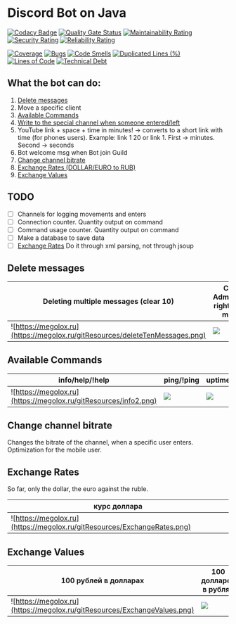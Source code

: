 # Discord Bot on Java
[![Codacy Badge](https://api.codacy.com/project/badge/Grade/9f94ff9475fe449c82fca1262610496f)](https://app.codacy.com/gh/megoRU/DiscordBot?utm_source=github.com&utm_medium=referral&utm_content=megoRU/DiscordBot&utm_campaign=Badge_Grade)
[![Quality Gate Status](https://sonarcloud.io/api/project_badges/measure?project=megoRU_DiscordBot&metric=alert_status)](https://sonarcloud.io/dashboard?id=megoRU_DiscordBot)     [![Maintainability Rating](https://sonarcloud.io/api/project_badges/measure?project=megoRU_DiscordBot&metric=sqale_rating)](https://sonarcloud.io/dashboard?id=megoRU_DiscordBot)     [![Security Rating](https://sonarcloud.io/api/project_badges/measure?project=megoRU_DiscordBot&metric=security_rating)](https://sonarcloud.io/dashboard?id=megoRU_DiscordBot)     [![Reliability Rating](https://sonarcloud.io/api/project_badges/measure?project=megoRU_DiscordBot&metric=reliability_rating)](https://sonarcloud.io/dashboard?id=megoRU_DiscordBot)

[![Coverage](https://sonarcloud.io/api/project_badges/measure?project=megoRU_DiscordBot&metric=coverage)](https://sonarcloud.io/dashboard?id=megoRU_DiscordBot)     [![Bugs](https://sonarcloud.io/api/project_badges/measure?project=megoRU_DiscordBot&metric=bugs)](https://sonarcloud.io/dashboard?id=megoRU_DiscordBot)     [![Code Smells](https://sonarcloud.io/api/project_badges/measure?project=megoRU_DiscordBot&metric=code_smells)](https://sonarcloud.io/dashboard?id=megoRU_DiscordBot)     [![Duplicated Lines (%)](https://sonarcloud.io/api/project_badges/measure?project=megoRU_DiscordBot&metric=duplicated_lines_density)](https://sonarcloud.io/dashboard?id=megoRU_DiscordBot)     [![Lines of Code](https://sonarcloud.io/api/project_badges/measure?project=megoRU_DiscordBot&metric=ncloc)](https://sonarcloud.io/dashboard?id=megoRU_DiscordBot)     [![Technical Debt](https://sonarcloud.io/api/project_badges/measure?project=megoRU_DiscordBot&metric=sqale_index)](https://sonarcloud.io/dashboard?id=megoRU_DiscordBot)

## What the bot can do:

1.  [Delete messages](#delete-messages)
2.  Move a specific client
3.  [Available Commands](#available-commands)
4.  [Write to the special channel when someone entered/left]()
5.  YouTube link + space + time in minutes! -> converts to a short link with time (for phones users). Example: link 1 20 or link 1. First -> minutes. Second -> seconds 
6.  Bot welcome msg when Bot join Guild
7.  [Change channel bitrate](#change-channel-bitrate)
8.  [Exchange Rates (DOLLAR/EURO to RUB)](#exchange-rates)
9.  [Exchange Values](#exchange-values)

## TODO

-   [ ]   Channels for logging movements and enters
-   [ ]   Connection counter. Quantity output on command
-   [ ]   Command usage counter. Quantity output on command
-   [ ]   Make a database to save data
-   [ ]   [Exchange Rates](#exchange-rates) Do it through xml parsing, not through jsoup

## Delete messages

|Deleting multiple messages (clear 10) |  Checking Administrator's rights to delete messages|
|-------------------------|-------------------------|
|![https://megolox.ru](https://megolox.ru/gitResources/deleteTenMessages.png) | ![](https://megolox.ru/gitResources/PrivilegesDeliting.png)|

## Available Commands

|info/help/!help            |  ping/!ping               |  uptime/!uptime         |
|---------------------------|---------------------------|-------------------------|
|![https://megolox.ru](https://megolox.ru/gitResources/info2.png) | ![](https://megolox.ru/gitResources/ping.png)| ![](https://megolox.ru/gitResources/uptime.png)|

## Change channel bitrate

Changes the bitrate of the channel, when a specific user enters. Optimization for the mobile user.

## Exchange Rates

So far, only the dollar, the euro against the ruble.

|курс доллара|
|------------|
|![https://megolox.ru](https://megolox.ru/gitResources/ExchangeRates.png)|

## Exchange Values

|100 рублей в долларах      | 100 долларов в рублях    |
|---------------------------|--------------------------|
|![https://megolox.ru](https://megolox.ru/gitResources/ExchangeValues.png) | ![](https://megolox.ru/gitResources/ExchangeValues2.png)|
